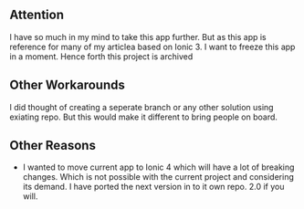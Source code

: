 ## Attention

I have so much in my mind to take this app further. But as this app is reference for many of my articlea based on Ionic 3. I want to freeze this app in a moment. Hence forth this project is archived

## Other Workarounds

I did thought of creating a seperate branch or any other solution using exiating repo. But this would make it different to bring people on board.

## Other Reasons

- I wanted to move current app to Ionic 4 which will have a lot of breaking changes. Which is not possible with the current project and considering its demand. I have ported the next version in to it own repo. 2.0 if you will.
